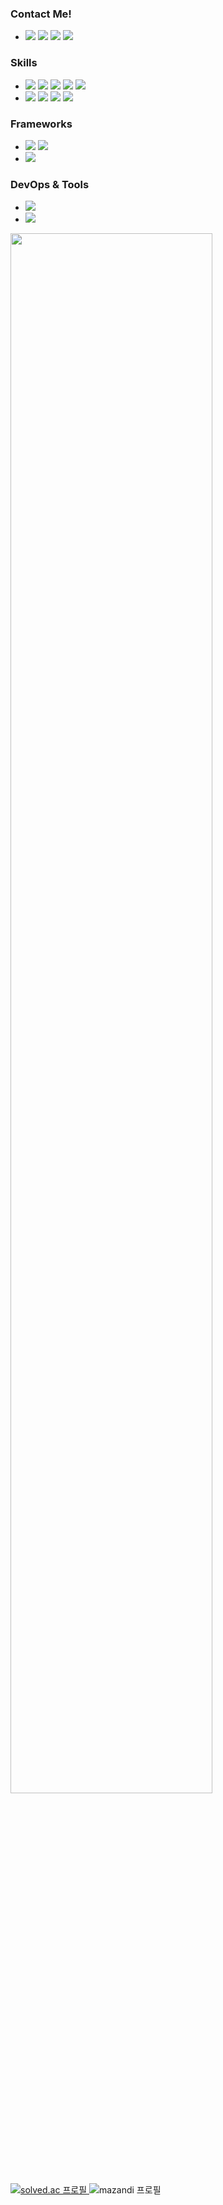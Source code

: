 <!-- <img src="https://capsule-render.vercel.app/api?type=waving&color=0:fdf4e7,100:fdebfa&height=150&text=example&fontColor=736d6c&section=header&fontAlignY=30&fontSize=20"/> -->
<!-- &animation=twinkling -->
<!-- e1f5fe -->

### Contact Me!
- <a href="mailto:sujin90d@gmail.com" target="_blank"><img src="https://img.shields.io/badge/sujin90d@gmail.com-EA4335?style=flat-square&logo=gmail&logoColor=white"/></a>
<a href="https://www.linkedin.com/in/sujin90d" target="_blank"><img src="https://img.shields.io/badge/LinkedIn-0A66C2?style=flat-square&logo=linkedin&logoColor=white"/></a>
<a href="https://instagram.com/aekcniz" target="_blank"><img src="https://img.shields.io/badge/aekcniz-E4405F?style=flat-square&logo=instagram&logoColor=white"/></a>
<a href="" target="_blank"><img src="https://img.shields.io/badge/Portfolio-F2F2F2?style=flat-square&logo=notion&logoColor=000000"/></a>


### Skills
- <a href="" target="_blank"><img src="https://img.shields.io/badge/C-00599C?style=flat-square&logo=c&logoColor=white"/></a>
<a href="" target="_blank"><img src="https://img.shields.io/badge/C++-00599C?style=flat-square&logo=c%2B%2B&logoColor=white"/></a>
<a href="" target="_blank"><img src="https://img.shields.io/badge/Rust-000000?style=flat-square&logo=rust&logoColor=white"/></a>
<a href="" target="_blank"><img src="https://img.shields.io/badge/Java-007396?style=flat-square&logo=java&logoColor=white"/></a>
<a href="" target="_blank"><img src="https://img.shields.io/badge/Python-3776AB?style=flat-square&logo=python&logoColor=white"/></a>
- <a href="" target="_blank"><img src="https://img.shields.io/badge/HTML5-E34F26?style=flat-square&logo=html5&logoColor=white" /></a>
<a href="" target="_blank"><img src="https://img.shields.io/badge/CSS3-1572B6?style=flat-square&logo=css3&logoColor=white"/></a>
<a href="" target="_blank"><img src="https://img.shields.io/badge/JavaScript-F7DF1E?style=flat-square&logo=javascript&logoColor=black"/></a>
<a href="" target="_blank"><img src="https://img.shields.io/badge/Dart-0175C2?style=flat-square&logo=dart&logoColor=white"/></a>

### Frameworks
- <a href="" target="_blank"><img src="https://img.shields.io/badge/Spring-6DB33F?style=flat-square&logo=spring&logoColor=white" /></a>
<a href="" target="_blank"><img src="https://img.shields.io/badge/Django-092E20?style=flat-square&logo=django&logoColor=white" /></a>
- <a href="" target="_blank"><img src="https://img.shields.io/badge/Flutter-02569B?style=flat-square&logo=flutter&logoColor=white"/></a>
<!-- <a href="" target="_blank"><img src="https://img.shields.io/badge/React-20232A?style=flat-square&logo=react&logoColor=61DAFB" /></a> -->

### DevOps & Tools
- <a href="" target="_blank"><img src="https://img.shields.io/badge/Docker-2496ED?style=flat-square&logo=docker&logoColor=white" /></a>
- <a href="" target="_blank"><img src="https://img.shields.io/badge/Arduino-00979D?style=flat-square&logo=arduino&logoColor=white" /></a>


<!-- <a href="" target="_blank"><img src="https://img.shields.io/badge/MySQL-4479A1?style=flat-square&logo=mysql&logoColor=white" /></a> -->
<!-- <a href="" target="_blank"><img src="https://img.shields.io/badge/SQLite-07405E?style=flat-square&logo=sqlite&logoColor=white" /></a> -->
<!-- <a href="" target="_blank"><img src="https://img.shields.io/badge/PostgreSQL-316192?style=flat-square&logo=postgresql&logoColor=white" /></a> -->

<!-- <a href="" target="_blank"><img src="https://img.shields.io/badge/Render-46E3B7?style=flat-square&logo=render&logoColor=white" /></a> -->
<!-- <a href="" target="_blank"><img src="https://img.shields.io/badge/AWS-232F3E?style=flat-square&logo=amazonaws&logoColor=white" /></a> -->
<!-- <a href="" target="_blank"><img src="https://img.shields.io/badge/Firebase-039BE5?style=flat-square&logo=firebase&logoColor=white" /></a> -->
<!-- <a href="" target="_blank"><img src="https://img.shields.io/badge/Supabase-3ECF8E?style=flat-square&logo=supabase&logoColor=white" /></a> -->
<!-- <a href="" target="_blank"><img src="https://img.shields.io/badge/GitHub_Pages-121013?style=flat-square&logo=github&logoColor=white" /></a> -->

<!-- <a href="" target="_blank"><img src="https://img.shields.io/badge/Vim-11AB00?style=flat-square&logo=vim&logoColor=white" /></a> -->
<!-- <a href="" target="_blank"><img src="https://img.shields.io/badge/Visual%20Studio%20Code-0078D7?style=flat-square&logo=visual-studio-code&logoColor=white" /></a> -->
<!-- <a href="" target="_blank"><img src="https://img.shields.io/badge/Visual%20Studio-5C2D91?style=flat-square&logo=visual-studio&logoColor=white" /></a> -->
<!-- <a href="" target="_blank"><img src="https://img.shields.io/badge/Jupyter-F37626?style=flat-square&logo=jupyter&logoColor=white" /></a> -->

<!-- <a href="" target="_blank"><img src="https://img.shields.io/badge/ClipStudioPaint-CFD3D3?style=flat-square&logo=ClipStudioPaint&logoColor=white" /></a> -->
<!-- <a href="" target="_blank"><img src="https://img.shields.io/badge/Adobe%20Photoshop-31A8FF?style=flat-square&logo=adobe%20photoshop&logoColor=white" /></a> -->
<!-- <a href="" target="_blank"><img src="https://img.shields.io/badge/Figma-F24E1E?style=flat-square&logo=figma&logoColor=white" /></a> -->
<!-- <a href="" target="_blank"><img src="https://img.shields.io/badge/Canva-00C4CC?style=flat-square&logo=canva&logoColor=white" /></a> -->

<!-- <a href="" target="_blank"><img src="https://img.shields.io/badge/Gradle-02303A?style=flat-square&logo=gradle&logoColor=white" /></a> -->
<!-- <a href="" target="_blank"><img src="https://img.shields.io/badge/Notion-000000?style=flat-square&logo=notion&logoColor=white" /></a> -->
<!-- <a href="" target="_blank"><img src="https://img.shields.io/badge/Postman-FF6C37?style=flat-square&logo=postman&logoColor=white" /></a> -->
<!-- <a href="" target="_blank"><img src="https://img.shields.io/badge/Swagger-85EA2D?style=flat-square&logo=swagger&logoColor=black" /></a> -->



<!-- GitHub stats -->
<!-- <img src="https://github-readme-stats.vercel.app/api?username=s90d221&show_icons=true&locale=en" alt="s90d221" /> -->
<!-- <img src="https://github-readme-stats.vercel.app/api?username=s90d221&show_icons=true&include_all_commits=true&hide_border=true&bg_color=30,9abed9,e3ddee&title_color=fff&text_color=fff&icon_color=fff" alt="s90d221"/> -->

<!-- GitHub 활동 그래프 -->
<img src="https://github-readme-activity-graph.vercel.app/graph?username=s90d221&bg_color=fff7f9&color=3d3d3d&line=FFB6C1&point=FFA7B6&area=true&area_color=f6bfa1&hide_border=true" width="80%"/>

<!-- Most used languages -->
<!-- <img src="https://github-readme-stats.vercel.app/api/top-langs/?username=s90d221&layout=compact&hide_border=true&bg_color=30,e3ddee,9abed9&title_color=fff&text_color=fff&icon_color=fff&hide=scss,css,ejs,html" alt="Top Langs"/> -->

<!-- Baekjoon stats -->
<div align="left">
  <a href="https://solved.ac/s90d221">
    <img src="http://mazassumnida.wtf/api/v2/generate_badge?boj=s90d221" alt="solved.ac 프로필"/>
  </a>
  <img src="http://mazandi.herokuapp.com/api?handle=s90d221&theme=warm" alt="mazandi 프로필"/>
</div>
